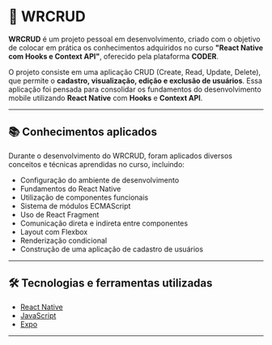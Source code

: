 # 👥 WRCRUD

**WRCRUD** é um projeto pessoal em desenvolvimento, criado com o objetivo de colocar em prática os conhecimentos adquiridos no curso **"React Native com Hooks e Context API"**, oferecido pela plataforma **CODER**.

O projeto consiste em uma aplicação CRUD (Create, Read, Update, Delete), que permite o **cadastro, visualização, edição e exclusão de usuários**. Essa aplicação foi pensada para consolidar os fundamentos do desenvolvimento mobile utilizando **React Native** com **Hooks** e **Context API**.

---

## 📚 Conhecimentos aplicados

Durante o desenvolvimento do WRCRUD, foram aplicados diversos conceitos e técnicas aprendidas no curso, incluindo:

- Configuração do ambiente de desenvolvimento
- Fundamentos do React Native
- Utilização de componentes funcionais
- Sistema de módulos ECMAScript
- Uso de React Fragment
- Comunicação direta e indireta entre componentes
- Layout com Flexbox
- Renderização condicional
- Construção de uma aplicação de cadastro de usuários

---

## 🛠️ Tecnologias e ferramentas utilizadas

- [React Native](https://reactnative.dev/)
- [JavaScript](https://developer.mozilla.org/pt-BR/docs/Web/JavaScript)
- [Expo](https://expo.dev/)

---

